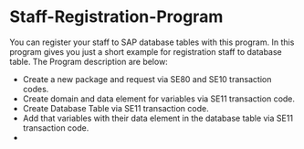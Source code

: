 # Staff-Registration-Program
You can register your staff to SAP database tables with this program.
In this program gives you just a short example for registration staff to database table.
The Program description are below:
- Create a new package and request via SE80 and SE10 transaction codes.
- Create domain and data element for variables via SE11 transaction code.
- Create Database Table via SE11 transaction code.
- Add that variables with their data element in the database table via SE11 transaction code.
- 
